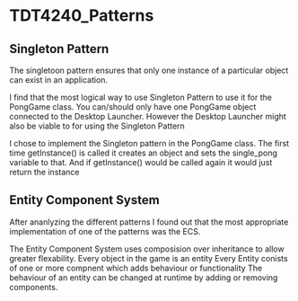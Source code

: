 # TDT4240_Patterns

## Singleton Pattern
The singletoon pattern ensures that only one instance of a particular object can exist in an application.

I find that the most logical way to use Singleton Pattern to use it for the PongGame class.
You can/should only have one PongGame object connected to the Desktop Launcher.
However the Desktop Launcher might also be viable to for using the Singleton Pattern

I chose to implement the Singleton pattern in the PongGame class.
The first time getInstance() is called it creates an object and sets the single_pong variable to that.
And if getInstance() would be called again it would just return the instance

## Entity Component System
After ananlyzing the different patterns I found out that the most appropriate implementation
of one of the patterns was the ECS. 

The Entity Component System uses composision over inheritance to allow greater flexability.
Every object in the game is an entity
Every Entity conists of one or more compnent which adds behaviour or functionality
The behaviour of an entity can be changed at runtime by adding or removing components.

